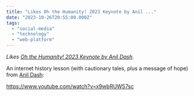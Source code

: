 ```yaml
---
title: "Likes Oh the Humanity! 2023 Keynote by Anil ..."
date: "2023-10-26T20:55:00.000Z"
tags: 
  - "social-media"
  - "technology"
  - "web-platform"
---
```


_Likes [Oh the Humanity! 2023 Keynote by Anil Dash](https://www.youtube.com/watch?v=x9wbRUW57sc)._

An internet history lesson (with cautionary tales, plus a message of hope) from [Anil Dash](https://anildash.com/):

https://www.youtube.com/watch?v=x9wbRUW57sc
